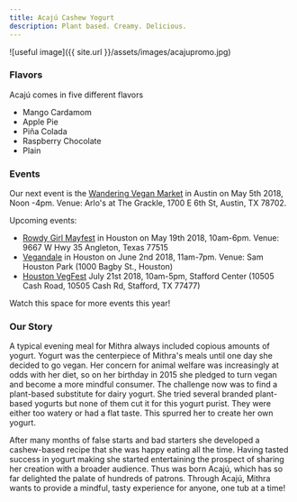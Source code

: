 ```yaml
---
title: Acajú Cashew Yogurt
description: Plant based. Creamy. Delicious.
---
```


![useful image]({{ site.url }}/assets/images/acajupromo.jpg)

### Flavors

Acajú comes in five different flavors
  - Mango Cardamom
  - Apple Pie
  - Piña Colada
  - Raspberry Chocolate
  - Plain

### Events

Our next event is the [Wandering Vegan Market](https://www.facebook.com/thewanderingveganatx/) in Austin on May 5th 2018, Noon -4pm. Venue: Arlo's at The Grackle, 1700 E 6th St, Austin, TX 78702. 

Upcoming events:
- [Rowdy Girl Mayfest](https://rowdygirlsanctuary.org/vegan-may-fest) in Houston on May 19th 2018, 10am-6pm. Venue: 9667 W Hwy 35 Angleton, Texas 77515
- [Vegandale](https://www.vegandalefest.com/houston/) in Houston on June 2nd 2018, 11am-7pm. Venue: Sam Houston Park (1000 Bagby St., Houston)
- [Houston VegFest](http://www.vegansocietyofpeace.org/vegfesthouston) July 21st 2018, 10am-5pm, Stafford Center (10505 Cash Road, 10505 Cash Rd, Stafford, TX 77477)

Watch this space for more events this year!

### Our Story

A typical evening meal for Mithra always included copious amounts of yogurt. Yogurt was the centerpiece of Mithra's meals until one day she decided to go vegan. Her concern for animal welfare was increasingly at odds with her diet, so on her birthday in 2015 she pledged to turn vegan and become a more mindful consumer. The challenge now was to find a plant-based substitute for dairy yogurt. She tried several branded plant-based yogurts but none of them cut it for this yogurt purist. They were either too watery or had a flat taste. This spurred her to create her own yogurt.

After many months of false starts and bad starters she developed a cashew-based recipe that she was happy eating all the time. Having tasted success in yogurt making she started entertaining the prospect of sharing her creation with a broader audience. Thus was born Acajú, which has so far delighted the palate of hundreds of patrons. Through Acajú, Mithra wants to provide a mindful, tasty experience for anyone, one tub at a time!
